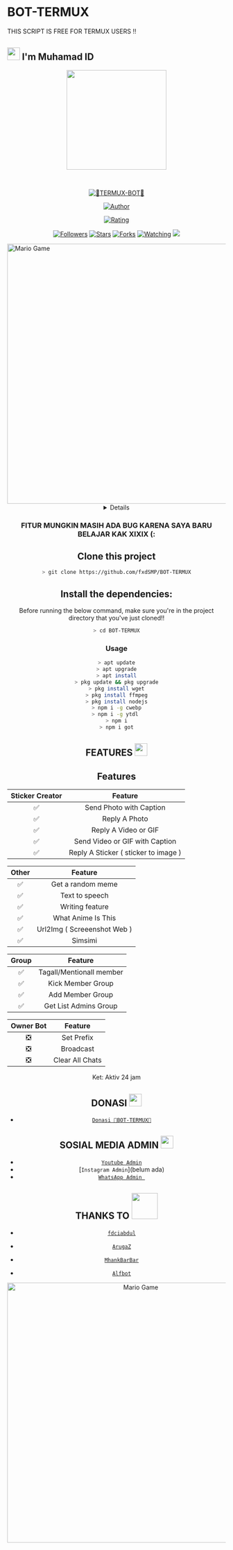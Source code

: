 # BOT-TERMUX
THIS SCRIPT IS FREE FOR TERMUX USERS !!

## <img src="https://github.com/TheDudeThatCode/TheDudeThatCode/blob/master/Assets/Hi.gif" width="29px"> I'm Muhamad ID
<p align="center">
<img src="https://raw.githubusercontent.com/fxdSMP/BOT-TERMUX.jpg" width="230" height="230"/>
</p>
<br>



<p align="center">
<a href="#"><img title="👾TERMUX-BOT👾" src="https://img.shields.io/badge/fxdSMP-green?colorA=%23ff0000&colorB=%23017e40&style=for-the-badge"></a>
</p>
<p align="center">
<a href="https://github.com/fxdSMP"><img title="Author" src="https://img.shields.io/badge/AUTHOR-fxdSMP ID-orange.svg?style=for-the-badge&logo=github"></a>
</p>
<p align="center">
<a href="https://www.codefactor.io/repository/github/A187ID/AR15BOT"><img title="Rating" src="https://www.codefactor.io/repository/github/fxdSMP/BOT-TERMUX/badge/main"></a>
</p>
<p align="center">
<a href="https://github.com/fxdSMP/BOT-TERMUX/followers"><img title="Followers" src="https://img.shields.io/github/followers/fxdSMP?color=blue&style=flat-square"></a>
<a href="https://github.com/fxdSMP/BOT-TERMUX/stargazers/"><img title="Stars" src="https://img.shields.io/github/stars/fxdSMP/TERMUX-BOT?color=red&style=flat-square"></a>
<a href="https://github.com/fxdSMP/BOT-TERMUX/network/members"><img title="Forks" src="https://img.shields.io/github/forks/fxdSMP/TERMUX-BOT?color=red&style=flat-square"></a>
<a href="https://github.com/fxdSMP/BOT-TERMUX/watchers"><img title="Watching" src="https://img.shields.io/github/watchers/fxdSMP/TERMUX-BOT?label=Watchers&color=blue&style=flat-square"></a>
<a href="https://hits.seeyoufarm.com"><img src="https://hits.seeyoufarm.com/api/count/incr/badge.svg?url=https%3A%2F%2Fgithub.com%2FA187ID%2FAR15BOT&count_bg=%2379C83D&title_bg=%23555555&icon=probot.svg&icon_color=%2300FF6D&title=hits&edge_flat=false"/></a>
</p>
<img src="https://github.com/TheDudeThatCode/TheDudeThatCode/blob/master/Assets/Developer.gif" alt="Mario Game" width="600" />
<div align="center">
<details>
 
</details>

### FITUR MUNGKIN MASIH ADA BUG KARENA SAYA BARU BELAJAR KAK XIXIX (:

## Clone this project

```bash
> git clone https://github.com/fxdSMP/BOT-TERMUX
```

## Install the dependencies:
Before running the below command, make sure you're in the project directory that
you've just cloned!!

```bash
> cd BOT-TERMUX
```

### Usage
```bash
> apt update
> apt upgrade
> apt install
> pkg update && pkg upgrade
> pkg install wget
> pkg install ffmpeg
> pkg install nodejs
> npm i -g cwebp
> npm i -g ytdl 
> npm i
> npm i got

```

## FEATURES  <img src="https://github.com/TheDudeThatCode/TheDudeThatCode/blob/master/Assets/Earth.gif" width="29px">

## Features

| Sticker Creator |                Feature           |
| :-----------: | :--------------------------------: |
|       ✅       | Send Photo with Caption          |
|       ✅       | Reply A Photo                    |
|       ✅       | Reply A Video or GIF             |
|       ✅       | Send Video or GIF with Caption   |
|       ✅       | Reply A Sticker ( sticker to image ) |

| Other  |                     Feature                     |
| :------------: | :---------------------------------------------: |
|       ✅        |   Get a random meme             |
|       ✅        |   Text to speech                |
|       ✅        |   Writing feature 				|
|       ✅        |   What Anime Is This 			|
|       ✅        |   Url2Img ( Screeenshot Web )   |
|       ✅        |   Simsimi		                |

| Group  |                     Feature               |
| :-----------: | :--------------------------------: |
|       ✅        |   Tagall/Mentionall member       |
|       ✅        |   Kick Member Group	             |
|       ✅        |   Add Member Group	             |
|       ✅        |   Get List Admins Group          |

| Owner Bot  |                     Feature           |
| :-----------: | :--------------------------------: |
|       ❎        |   Set Prefix                     |
|       ❎        |   Broadcast                      |
|       ❎        |   Clear All Chats                |

Ket: Aktiv 24 jam

## DONASI <img src="https://github.com/TheDudeThatCode/TheDudeThatCode/blob/master/Assets/coin.gif" width="29px">
* [`Donasi 👾BOT-TERMUX👾`](https://saweria.co/admin)


## SOSIAL MEDIA ADMIN <img src="https://github.com/TheDudeThatCode/TheDudeThatCode/blob/master/Assets/powerup.gif" width="29px">

* [`Youtube Admin`](https://youtube.com/channel/UCZAZczoc890PV13Lz2CCmdw)
* [`Instagram Admin`](belum ada)
* [`WhatsApp Admin `](https://wa.me/+6281539336834)
## THANKS TO <img src="https://github.com/TheDudeThatCode/TheDudeThatCode/blob/master/Assets/Handshake.gif" width="60px">

* [`fdciabdul`](https://github.com/fdciabdul/termux-whatsapp-bot)

* [`ArugaZ`](https://github.com/ArugaZ/whatsapp-bot)
* [`MhankBarBar`](https://github.com/MhankBarBar/whatsapp-bot)
* [`Alfbot`](https://github.com/alfiansx/alfbot)
<img src="https://github.com/TheDudeThatCode/TheDudeThatCode/blob/master/Assets/Mario_Gameplay.gif" alt="Mario Game" width="600" />



